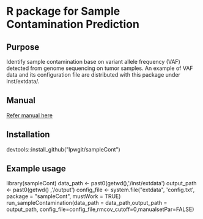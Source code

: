 # R package for Sample Contamination Prediction

## Purpose
Identify sample contamination base on variant allele frequency (VAF) detected from genome sequencing on tumor samples. An example of VAF data and its configuration file are distributed with this package under inst/extdata/.

## Manual
[Refer manual here](/vignettes/sampleCont_manual.pdf)

## Installation
devtools::install_github("lpwgit/sampleCont")

## Example usage
library(sampleCont)
data_path <- past0(getwd(),'/inst/extdata')
output_path <- past0(getwd() ,'/output')
config_file <- system.file("extdata", 'config.txt',
    package = "sampleCont", mustWork = TRUE)
run_sampleContamination(data_path = data_path,output_path = output_path, 
  config_file=config_file,rmcov_cutoff=0,manualsetPar=FALSE)
